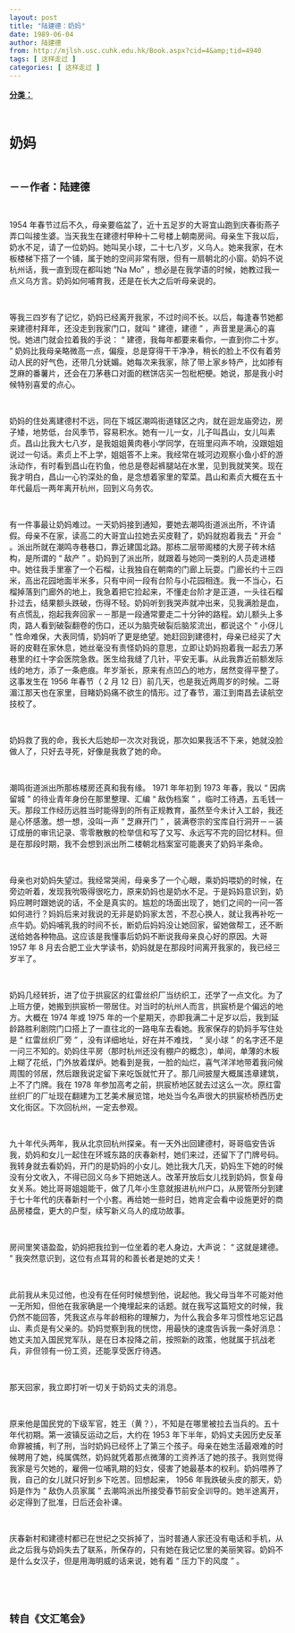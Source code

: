 ```yaml
---
layout: post
title: "陆建德：奶妈"
date: 1989-06-04
author: 陆建德
from: http://mjlsh.usc.cuhk.edu.hk/Book.aspx?cid=4&amp;tid=4940
tags: [ 这样走过 ]
categories: [ 这样走过 ]
---
```


<div style="margin: 15px 10px 10px 0px;">
<div>
<span id="ctl00_ContentPlaceHolder1_chapter1_SubjectLabel" style="font-weight:bold;text-decoration:underline;">
   分类：
  </span>
</div>
<p class="p1">
<b>
<font size="5">
<span class="s1">
</span>
<br/>
</font>
</b>
</p>
<p class="p2">
<span class="s1">
<b>
<font size="5">
     奶妈
    </font>
</b>
</span>
</p>
<p class="p1">
<b>
<font size="4">
<span class="s1">
</span>
<br/>
</font>
</b>
</p>
<p class="p2">
<span class="s1">
<b>
<font size="4">
     －－作者：陆建德
    </font>
</b>
</span>
</p>
<p class="p1">
<span class="s1">
</span>
<br/>
</p>
<p class="p2">
<span class="s2">
   1954
  </span>
<span class="s1">
   年春节过后不久，母亲要临盆了，近十五足岁的大哥宜山跑到庆春街燕子弄口叫接生婆。当天我生在建德村甲种十二号楼上朝南房间。母亲生下我以后，奶水不足，请了一位奶妈。她叫吴小球，二十七八岁，义乌人。她来我家，在木板楼梯下搭了一个铺，属于她的空间非常有限，但有一扇朝北的小窗。奶妈不说杭州话，我一直到现在都叫她
  </span>
<span class="s2">
   “Na Mo”
  </span>
<span class="s1">
   ，想必是在我学语的时候，她教过我一点义乌方言。奶妈如何哺育我，还是在长大之后听母亲说的。
  </span>
</p>
<p class="p1">
<span class="s1">
</span>
<br/>
</p>
<p class="p2">
<span class="s1">
   等我三四岁有了记忆，奶妈已经离开我家，不过时间不长。以后，每逢春节她都来建德村拜年，还没走到我家门口，就叫
  </span>
<span class="s2">
   “
  </span>
<span class="s1">
   建德，建德
  </span>
<span class="s2">
   ”
  </span>
<span class="s1">
   ，声音里是满心的喜悦。她进门就会拉着我的手说：
  </span>
<span class="s2">
   “
  </span>
<span class="s1">
   建德，我每年都要来看你，一直到你二十岁。
  </span>
<span class="s2">
   ”
  </span>
<span class="s1">
   奶妈比我母亲略微高一点，偏瘦，总是穿得干干净净，稍长的脸上不仅有着劳动人民的好气色，还带几分妩媚。她每次来我家，除了带上家乡特产，比如掺有芝麻的番薯片，还会在刀茅巷口对面的糕饼店买一包枇杷梗。她说，那是我小时候特别喜爱的点心。
  </span>
</p>
<p class="p1">
<span class="s1">
</span>
<br/>
</p>
<p class="p2">
<span class="s1">
   奶妈的住处离建德村不远，同在下城区潮鸣街道辖区之内，就在迴龙庙旁边，房子矮，地势低，台风季节，容易积水。她有一儿一女，儿子叫昌山，女儿叫素贞。昌山比我大七八岁，是我姐姐黄肉巷小学同学，在班里闷声不响，没跟姐姐说过一句话。素贞上不上学，姐姐答不上来。我经常在城河边观察小鱼小虾的游泳动作，有时看到昌山在钓鱼，他总是卷起裤腿站在水里，见到我就笑笑。现在我才明白，昌山一心钓深处的鱼，是念想着家里的荤菜。昌山和素贞大概在五十年代最后一两年离开杭州，回到义乌务农。
  </span>
</p>
<p class="p1">
<span class="s1">
</span>
<br/>
</p>
<p class="p2">
<span class="s1">
   有一件事最让奶妈难过。一天奶妈接到通知，要她去潮鸣街道派出所，不许请假。母亲不在家，读高二的大哥宜山拉她去买皮鞋了，奶妈就抱着我去
  </span>
<span class="s2">
   “
  </span>
<span class="s1">
   开会
  </span>
<span class="s2">
   ”
  </span>
<span class="s1">
   。派出所就在潮鸣寺巷巷口，靠近建国北路。那栋二层带阁楼的大房子砖木结构，是所谓的
  </span>
<span class="s2">
   “
  </span>
<span class="s1">
   敌产
  </span>
<span class="s2">
   ”
  </span>
<span class="s1">
   。奶妈到了派出所，就跟着与她同一类别的人员走进楼中。她往我手里塞了一个石榴，让我独自在朝南的门廊上玩耍。门廊长约十三四米，高出花园地面半米多，只有中间一段有台阶与小花园相连。我一不当心，石榴掉落到门廊外的地上，我急着把它捡起来，不懂走台阶才是正道，一头往石榴扑过去，结果额头跌破，伤得不轻。奶妈听到我哭声就冲出来，见我满脸是血，有点慌乱，抱起我奔回家－－那是一段通常要走二十分钟的路程。幼儿额头上多肉，路人看到破裂翻卷的伤口，还以为脑壳破裂后脑浆流出，都说这个
  </span>
<span class="s2">
   “
  </span>
<span class="s1">
   小伢儿
  </span>
<span class="s2">
   ”
  </span>
<span class="s1">
   性命难保，大表同情，奶妈听了更是绝望。她赶回到建德村，母亲已经买了大哥的皮鞋在家休息，她丝毫没有责怪奶妈的意思，立即让奶妈抱着我一起去刀茅巷里的红十字会医院急救。医生给我缝了几针，平安无事。从此我靠近前额发际线的地方，添了一条疤痕。年岁渐长，原来有点凹凸的地方，居然变得平整了。这事发生在
  </span>
<span class="s2">
   1956
  </span>
<span class="s1">
   年春节（
  </span>
<span class="s2">
   2
  </span>
<span class="s1">
   月
  </span>
<span class="s2">
   12
  </span>
<span class="s1">
   日）前几天，也是我近两周岁的时候。二哥湄江那天也在家里，目睹奶妈痛不欲生的情形。过了春节，湄江到南昌去读航空技校了。
  </span>
</p>
<p class="p1">
<span class="s1">
</span>
<br/>
</p>
<p class="p2">
<span class="s1">
   奶妈救了我的命，我长大后她却一次次对我说，那次如果我活不下来，她就没脸做人了，只好去寻死，好像是我救了她的命。
  </span>
</p>
<p class="p1">
<span class="s1">
</span>
<br/>
</p>
<p class="p2">
<span class="s1">
   潮鸣街道派出所那栋楼房还真和我有缘。
  </span>
<span class="s2">
   1971
  </span>
<span class="s1">
   年年初到
  </span>
<span class="s2">
   1973
  </span>
<span class="s1">
   年春，我以
  </span>
<span class="s2">
   “
  </span>
<span class="s1">
   因病留城
  </span>
<span class="s2">
   ”
  </span>
<span class="s1">
   的待业青年身份在那里整理、汇编
  </span>
<span class="s2">
   “
  </span>
<span class="s1">
   敌伪档案
  </span>
<span class="s2">
   ”
  </span>
<span class="s1">
   ，临时工待遇，五毛钱一天。那段工作经历远胜当时能得到的所有正规教育，虽然至今未计入工龄，我还是心怀感激。想一想，没叫一声
  </span>
<span class="s2">
   “
  </span>
<span class="s1">
   芝麻开门
  </span>
<span class="s2">
   ”
  </span>
<span class="s1">
   ，装满卷宗的宝库自行洞开－－装订成册的审讯记录、零零散散的检举信和写了又写、永远写不完的回忆材料。但是在那段时期，我不会想到派出所二楼朝北档案室可能裹夹了奶妈半条命。
  </span>
</p>
<p class="p1">
<span class="s1">
</span>
<br/>
</p>
<p class="p2">
<span class="s1">
   母亲也对奶妈失望过。我经常哭闹，母亲多了一个心眼，乘奶妈喂奶的时候，在旁边听着，发现我吮吸得很吃力，原来奶妈也是奶水不足。于是妈妈意识到，奶妈应聘时跟她说的话，不全是真实的。尴尬的场面出现了，她们之间的一问一答如何进行？妈妈后来对我说的无非是奶妈家太苦，不忍心换人，就让我再补吃一点牛奶。奶妈哺乳我的时间不长，断奶后妈妈没让她回家，留她做帮工，还不断送给她各种物品。这应该是我懂事后奶妈不断说我母亲良心好的原因。大哥
  </span>
<span class="s2">
   1957
  </span>
<span class="s1">
   年
  </span>
<span class="s2">
   8
  </span>
<span class="s1">
   月去合肥工业大学读书，奶妈就是在那段时间离开我家的，我已经三岁半了。
  </span>
</p>
<p class="p1">
<span class="s1">
</span>
<br/>
</p>
<p class="p2">
<span class="s1">
   奶妈几经转折，进了位于拱宸区的红雷丝织厂当纺织工，还学了一点文化。为了上班方便，她搬到拱宸桥一带居住。对当时的杭州人而言，拱宸桥是个偏远的地方。大概在
  </span>
<span class="s2">
   1974
  </span>
<span class="s1">
   年或
  </span>
<span class="s2">
   1975
  </span>
<span class="s1">
   年的一个星期天，亦即我满二十足岁以后，我到延龄路胜利剧院门口搭上了一直往北的一路电车去看她。我家保存的奶妈手写住处是
  </span>
<span class="s2">
   “
  </span>
<span class="s1">
   红雷丝织厂旁
  </span>
<span class="s2">
   ”
  </span>
<span class="s1">
   ，没有详细地址，好在并不难找，
  </span>
<span class="s2">
   “
  </span>
<span class="s1">
   吴小球
  </span>
<span class="s2">
   ”
  </span>
<span class="s1">
   的名字还不是一问三不知的。奶妈住平房（那时杭州还没有棚户的概念），单间，单薄的木板上糊了花纸，门外放着煤炉。她看到是我，一脸的灿烂，喜气洋洋地带着我问候周围的邻居，然后跟我说定留下来吃饭就忙开了。那几间披屋大概属违章建筑，上不了门牌。我在
  </span>
<span class="s2">
   1978
  </span>
<span class="s1">
   年参加高考之前，拱宸桥地区就去过这么一次。原红雷丝织厂的厂址现在翻建为工艺美术展览馆，地处当今名声很大的拱宸桥桥西历史文化街区。下次回杭州，一定去参观。
  </span>
</p>
<p class="p1">
<span class="s1">
</span>
<br/>
</p>
<p class="p2">
<span class="s1">
   九十年代头两年，我从北京回杭州探亲。有一天外出回建德村，哥哥临安告诉我，奶妈和女儿一起住在环城东路的庆春新村，她们来过，还留下了门牌号码。我转身就去看奶妈，开门的是奶妈的小女儿。她比我大几天，奶妈生下她的时候没有分文收入，不得已回义乌乡下把她送人。改革开放后女儿找到奶妈，恢复母女关系。她比哥哥姐姐能干，做了几年小生意就报进杭州户口，从房管所分到建于七十年代的庆春新村一个小套。再给她一些时日，她肯定会看中设施更好的商品房楼盘，更大的户型，续写新义乌人的成功故事。
  </span>
</p>
<p class="p1">
<span class="s1">
</span>
<br/>
</p>
<p class="p2">
<span class="s1">
   房间里笑语盈盈，奶妈把我拉到一位坐着的老人身边，大声说：
  </span>
<span class="s2">
   “
  </span>
<span class="s1">
   这就是建德。
  </span>
<span class="s2">
   ”
  </span>
<span class="s1">
   我突然意识到，这位有点耳背的和善长者是她的丈夫！
  </span>
</p>
<p class="p1">
<span class="s1">
</span>
<br/>
</p>
<p class="p2">
<span class="s1">
   此前我从未见过他，也没有在任何时候想到他，说起他。我父母当年不可能对他一无所知，但他在我家确是一个掩埋起来的话题。就在我写这篇短文的时候，我仍然不能回答，凭我这点与年龄相称的理解力，为什么我会多年习惯性地忘记昌山、素贞是有父亲的。奶妈觉察到我的恍惚，用最快的速度告诉我一条好消息：她丈夫加入国民党军队，是在日本投降之前，按照新的政策，他就属于抗战老兵，非但领有一份工资，还能享受医疗待遇。
  </span>
</p>
<p class="p1">
<span class="s1">
</span>
<br/>
</p>
<p class="p2">
<span class="s1">
   那天回家，我立即打听一切关于奶妈丈夫的消息。
  </span>
</p>
<p class="p1">
<span class="s1">
</span>
<br/>
</p>
<p class="p2">
<span class="s1">
   原来他是国民党的下级军官，姓王（黄？），不知是在哪里被拉去当兵的。五十年代初期。第一波镇反运动之后，大约在
  </span>
<span class="s2">
   1953
  </span>
<span class="s1">
   年下半年，奶妈丈夫因历史反革命罪被捕，判了刑，当时奶妈已经怀上了第三个孩子。母亲在她生活最艰难的时候聘用了她，纯属偶然，奶妈就凭着那点微薄的工资养活了她的孩子。我则觉得我家是亏欠她的，雇佣一位哺乳期的妇女，侵害了她最基本的权利。奶妈喂养了我，自己的女儿就只好到乡下吃苦。回想起来，
  </span>
<span class="s2">
   1956
  </span>
<span class="s1">
   年我跌破头皮的那天，奶妈是作为
  </span>
<span class="s2">
   “
  </span>
<span class="s1">
   敌伪人员家属
  </span>
<span class="s2">
   ”
  </span>
<span class="s1">
   去潮鸣派出所接受春节前安全训导的。她半途离开，必定得到了批准，日后还会补课。
  </span>
</p>
<p class="p1">
<span class="s1">
</span>
<br/>
</p>
<p class="p2">
<span class="s1">
   庆春新村和建德村都已在世纪之交拆掉了，当时普通人家还没有电话和手机，从此之后我与奶妈失去了联系，所保存的，只有她在我记忆里的美丽笑容。奶妈不是什么女汉子，但是用海明威的话来说，她有着
  </span>
<span class="s2">
   “
  </span>
<span class="s1">
   压力下的风度
  </span>
<span class="s2">
   ”
  </span>
<span class="s1">
   。
  </span>
</p>
<p class="p1">
<span class="s1">
</span>
<br/>
</p>
<p class="p1">
<b>
<font size="4">
<span class="s1">
</span>
<br/>
</font>
</b>
</p>
<p class="p2">
<span class="s1">
<b>
<font size="4">
     转自《文汇笔会》
    </font>
</b>
</span>
</p>
</div>
